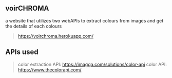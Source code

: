 
## voirCHROMA
a website that utilizes two webAPIs to extract colours from images and get the details of each colours
> https://voirchroma.herokuapp.com/

## APIs used
> color extraction API: https://imagga.com/solutions/color-api
> color API: https://www.thecolorapi.com/
